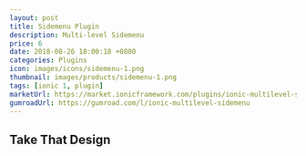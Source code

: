 ```yaml
---
layout: post
title: Sidemenu Plugin
description: Multi-level Sidemenu
price: 6
date: 2018-08-26 18:00:18 +0800
categories: Plugins
icon: images/icons/sidemenu-1.png
thumbnail: images/products/sidemenu-1.png
tags: [ionic 1, plugin]
marketUrl: https://market.ionicframework.com/plugins/ionic-multilevel-sidemenu
gumroadUrl: https://gumroad.com/l/ionic-multilevel-sidemenu
---
```


## Take That Design

